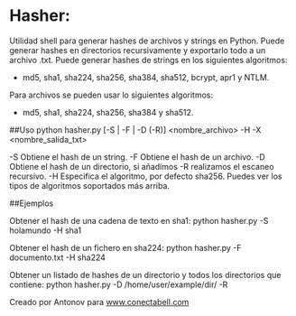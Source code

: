 # Hasher:
Utilidad shell para generar hashes de archivos y strings en Python.
Puede generar hashes en directorios recursivamente y exportarlo todo a un archivo .txt. 
Puede generar hashes de strings en los siguientes algoritmos:
  - md5, sha1, sha224, sha256, sha384, sha512, bcrypt, apr1 y NTLM. 

Para archivos se pueden usar lo siguientes algoritmos: 
  - md5, sha1, sha224, sha256, sha384 y sha512.

##Uso
python hasher.py [-S | -F | -D (-R)] <nombre_archivo> -H <algoritmo> -X <nombre_salida_txt>

-S Obtiene el hash de un string.
-F Obtiene el hash de un archivo.
-D Obtiene el hash de un directorio, si añadimos -R realizamos el escaneo recursivo.
-H Especifica el algoritmo, por defecto sha256. Puedes ver los tipos de algoritmos soportados más arriba.

##Ejemplos

Obtener el hash de una cadena de texto en sha1:
python hasher.py -S holamundo -H sha1

Obtener el hash de un fichero en sha224:
python hasher.py -F documento.txt -H sha224

Obtener un listado de hashes de un directorio y todos los directorios que contiene:
python hasher.py -D /home/user/example/dir/ -R

Creado por Antonov para www.conectabell.com
